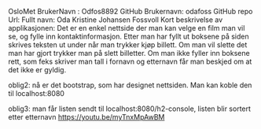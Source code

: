 OsloMet BrukerNavn : Odfos8892 GitHub Brukernavn: odafoss GitHub repo Url:
Fullt navn: Oda Kristine Johansen Fossvoll
Kort beskrivelse av applikasjonen: Det er en enkel nettside der man kan velge en film man vil se, og fylle inn kontaktinformasjon. 
Etter man har fyllt ut boksene på siden skrives teksten ut under når man trykker kjøp billett. 
Om man vil slette det man har gjort trykker man på slett billetter.
Om man ikke fyller inn boksene rett, som feks skriver man tall i fornavn og etternavn får man beskjed om at det ikke er gyldig.

oblig2:
nå er det bootstrap, som har designet nettsiden.
Man kan koble den til localhost:8080

oblig3:
man får listen sendt til localhost:8080/h2-console,
listen blir sortert etter etternavn
https://youtu.be/myTnxMpAwBM 
